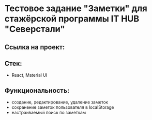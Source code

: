 # Тестовое задание "Заметки" для стажёрской программы IT HUB "Северстали"

## Ссылка на проект:

## Стек:

-   React, Material UI

## Функциональность:

-   создание, редактирование, удаление заметок
-   сохранение заметок пользователя в localStorage
-   настраиваемый поиск по заметкам
